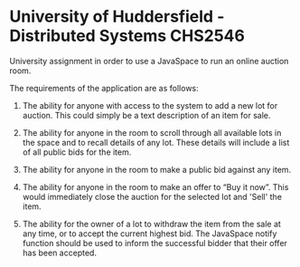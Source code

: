 # University of Huddersfield - Distributed Systems CHS2546
University assignment in order to use a JavaSpace to run an online auction room.

The requirements of the application are as follows:

1) The ability for anyone with access to the system to add a new lot for auction.  This
could simply be a text description of an item for sale.

2) The ability for anyone in the room to scroll through all available lots in the space 
and to recall details of any lot. These details will include a list of
all public bids for the item.

3) The ability for anyone in the room to make a public bid against any item.

4) The ability for anyone in the room to make an offer to “Buy it now”.  This would 
immediately close the auction for the selected lot and 'Sell' the item.

5) The ability for the owner of a lot to withdraw the item from the sale at any time, or 
to accept the current highest bid. The JavaSpace notify function 
should be used to inform the successful bidder that their offer has been accepted.

